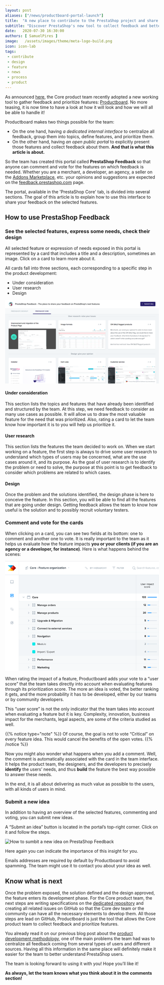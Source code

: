 ```yaml
---
layout: post
aliases: ["/news/productboard-portal-launch"]
title:  "A new place to contribute to the PrestaShop project and share your feedback on the next features"
subtitle: "Discover PrestaShop's new tool to collect feedback and better prioritize what to build next!"
date:   2020-07-30 16:30:00
authors: [ SamuelPires ]
image:   /assets/images/theme/meta-logo-build.png
icon: icon-lab
tags:
 - contribute
 - design
 - feature
 - news
 - process
 - product
---
```


As announced [here](https://build.prestashop.com/news/product-features-methodology-at-prestashop), the Core product team recently adopted a new working tool to gather feedback and prioritize features: [Productboard](https://www.productboard.com). No more teasing, it is now time to have a look at how it will look and how we will all be able to handle it!

Productboard makes two things possible for the team:

- On the one hand, having _a dedicated internal interface_ to centralize all feedback, group them into topics, define features, and prioritize them.
- On the other hand, having _an open public portal_ to explicitly present those features and collect feedback about them. **And that is what this article is about.**

So the team has created this portal called **PrestaShop Feedback** so that anyone can comment and vote for the features on which feedback is needed. Whether you are a merchant, a developer, an agency, a seller on the [Addons Marketplace](http://addons.prestashop.com/), etc. your opinions and suggestions are expected on the [feedback.prestashop.com](https://feedback.prestashop.com) page.

The portal, available in the 'PrestaShop Core' tab, is divided into several sections. The goal of this article is to explain how to use this interface to share your feedback on the selected features.


## How to use PrestaShop Feedback

### See the selected features, express some needs, check their design

All selected feature or expression of needs exposed in this portal is represented by a card that includes a title and a description, sometimes an image.
Click on a card to learn more about it.

All cards fall into three sections, each corresponding to a specific step in the product development:

- Under consideration
- User research
- Design

![PrestaShop Feedback home](/assets/images/2020/07/productboard-portal.png)

#### Under consideration
This section lists the topics and features that have already been identified and structured by the team. At this step, we need feedback to consider as many use cases as possible. It will allow us to draw the most valuable feature for the need that was prioritized. Also, rating a card to let the team know how important it is to you will help us prioritize it.

#### User research
This section lists the features the team decided to work on. When we start working on a feature, the first step is always to drive some user research to understand which types of users may be concerned, what are the use cases around it, and its purpose. As the goal of user research is to identify the problem or need to solve, the purpose at this point is to get feedback to consider which problems are related to which cases.

#### Design
Once the problem and the solutions identified, the design phase is here to conceive the feature. In this section, you will be able to find all the features that are going under design. Getting feedback allows the team to know how useful is the solution and to possibly recruit voluntary testers.


### Comment and vote for the cards

When clicking on a card, you can see two fields at its bottom: one to comment and another one to vote. It is really important to the team as it helps us evaluate how the feature impacts **you or your clients (if you are an agency or a developer, for instance)**. Here is what happens behind the scenes:

![PrestaShop Productboard user score](/assets/images/2020/05/productboard-user-score.png)

When rating the impact of a feature, Productboard adds your vote to a “user score” that the team takes directly into account when evaluating features through its prioritization score.
The more an idea is voted, the better ranking it gets, and the more probability it has to be developed, either by our teams or by community developers.

This “user score” is not the only indicator that the team takes into account when evaluating a feature but it is key. Complexity, innovation, business impact for the merchants, legal aspects, are some of the criteria studied as well.

{{% notice type="note" %}}
Of course, the goal is not to vote “Critical” on every feature idea. This would cancel the benefits of the open votes.
{{% /notice %}}

Now you might also wonder what happens when you add a comment.
Well, the comment is automatically associated with the card in the team interface.
It helps the product team, the designers, and the developers to precisely **identify** the users’ needs, and thus **build** the feature the best way possible to answer these needs.

In the end, it is all about delivering as much value as possible to the users, with all kinds of users in mind.

### Submit a new idea

In addition to having an overview of the selected features, commenting and voting, you can submit new ideas.

A “Submit an idea” button is located in the portal’s top-right corner. Click on it and follow the steps.

![How to sumbit a new idea on PrestaShop Feedback](/assets/images/2020/05/productboard-new-idea.gif)

Here again you can indicate the importance of this insight for you.

Emails addresses are required by default by Productboard to avoid spamming.
The team might use it to contact you about your idea as well.


## Know what is next

Once the problem exposed, the solution defined and the design approved, the feature enters its development phase. For the Core product team, the next steps are writing specifications on the [dedicated repository](https://github.com/PrestaShop/prestashop-specs) and creating all related issues on GitHub so that the Core dev team or the community can have all the necessary elements to develop them. All those steps are lead on GitHub, Productboard is just the tool that allows the Core product team to collect feedback and prioritize features.

You already read it on our previous blog post about the [product development methodology](https://build.prestashop.com/news/product-features-methodology-at-prestashop), one of the main problems the team had was to centralize all feedback coming from several types of users and different sources. Having all this information in the same place will definitely make it easier for the team to better understand PrestaShop users.


The team is looking forward to using it with you! Hope you’ll like it!


**As always, let the team knows what you think about it in the comments section!**

